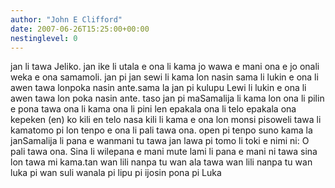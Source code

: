 ```yaml
---
author: "John E Clifford"
date: 2007-06-26T15:25:00+00:00
nestinglevel: 0
---
```

jan li tawa Jeliko. jan ike li utala e ona li kama jo wawa e mani ona e jo onali weka e ona samamoli. jan pi jan sewi li kama lon nasin sama li lukin e ona li awen tawa lonpoka nasin ante.sama la jan pi kulupu Lewi li lukin e ona li awen tawa lon poka nasin ante. taso jan pi maSamalija li kama lon ona li pilin e pona tawa ona li kama ona li pini len epakala ona li telo epakala ona kepeken (en) ko kili en telo nasa kili li kama e ona lon monsi pisoweli tawa li kamatomo pi lon tenpo e ona li pali tawa ona. open pi tenpo suno kama la janSamalija li pana e wanmani tu tawa jan lawa pi tomo li toki e nimi ni: O pali tawa ona. Sina li wilepana e mani mute lami li pana e mani ni tawa sina lon tawa mi kama.tan wan lili nanpa tu wan ala tawa wan lili nanpa tu wan luka pi wan suli wanala pi lipu pi ijosin pona pi Luka